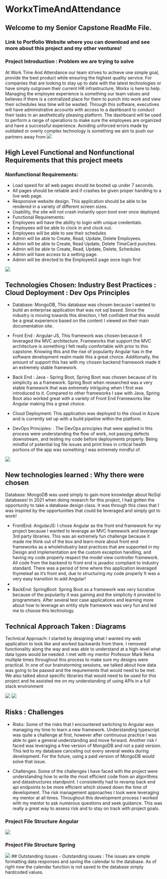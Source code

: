# WorkxTimeAndAttendance

## Welcome to my Senior Capstone ReadMe File. 

### Link to Portfolio Website where you can download and see more about this project and my other ventures!

### Project Introduction : Problem we are trying to solve
At Work Time And Attendance our team strives to achieve one
simple goal, provide the best product while ensuring the highest quality service. For
companies that are looking to stay up to date with the latest technologies or have simply
outgrown their current HR infrastructure, Workx is here to help. Managing the employee
experience is something our team values and believes if there is a centralized place for
them to punch into work and view their schedules less time will be wasted. Through this
software, executives will have administrative accounts with access to a dashboard to
conduct their tasks in an aesthetically pleasing platform. The dashboard will be used to
perform a range of operations to make sure the employees are organized and have a
successful experience. Avoiding unforced errors made by outdated or overly complex
technology is something we aim to push our partners away from
<img src ="Detailed Solution.png"/>

## High Level Functional and Nonfunctional Requirements that this project meets

### Nonfunctional Requirements:
- Load speed for all web pages should be booted up under 7 seconds.
- All pages should be reliable and if crashes be given proper handling to a live web
page.
- Responsive website design. This application should be able to be rendered in a
variety of different screen sizes.
- Usability, the site will not crash instantly upon boot ever once deployed.
- Functional Requirements:
- Employees will have the ability to login with unique credentials.
- Employees will be able to clock in and clock out.
- Employees will be able to see their schedules
- Admin will be able to Create, Read, Update, Delete Employees.
- Admin will be able to Create, Read Update, Delete TimeCard punches.
- Admin will be able to Create, Read, Update, Delete, Schedules
- Admin will have access to a setting page.
- Admin will be directed to the EmployeeUI page once login first

<img src = "Functional-NonFunctional.png"/>

## Technologies Chosen: Industry Best Practices : Cloud Deployment : Dev Ops Principles

- Database: MongoDB, This database was chosen because I wanted to build an enterprise
application that was not sql based. Since the industry is moving towards this direction, I
felt confident that this would be a great experience based on the content I viewed on their
main documentation site.

- Front End : Angular-JS, This framework was chosen because it leveraged the MVC
architecture. Frameworks that support the MVC architecture is something I felt really
comfortable with prior to this capstone. Knowing this and the rise of popularity Angular
has in the software development realm made this a great choice. Additionally, the amount
of support this has with my chosen backend framework made it an extremely stable
framework.

- Back End : Java - Spring Boot, Spring Boot was chosen because of its simplicity as a
framework. Spring Boot when researched was a very stable framework that was
extremely intriguing when I first was introduced to it. Compared to other frameworks I
saw with Java, Spring Boot also worked great with a variety of Front End Frameworks
like Angular making this a great choice.

- Cloud Deployment: This application was deployed to the cloud in Azure and is currently
set up with a build pipeline within the platform.

- DevOps Principles: . The DevOps principles that were applied in this process were
understanding the flow of work, not passing defects downstream, and testing my code
before deployments properly. Being mindful of potential log file issues and print lines in
critical health portions of the app was something I was extremely mindful of.

<img src = "Logical Solution Diagram.png"/>


## New technologies learned : Why there were chosen
Database: MongoDB was used simply to gain more knowledge about NoSql databases!
In 2021 when doing research for this project, I had gotten the opportunity to take a
database design class. It was through this class that I was inspired by the opportunities
that could be leveraged and simply got to work!

- FrontEnd: AngularJS: I chose Angular as the front end framework for my project
because I wanted to leverage an MVC framework and leverage 3rd party libraries. This
was an extremely fun challenge because it made me think out of the box and learn more
about front end frameworks as a wholeIndustry best practices that are supported in my
Design and implementation are the custom exception handling, and having my code
properly respect the model view controller framework. All code from the backend to
front end is javadoc compliant to industry standard. There was a period of time where this
application leveraged thymeleaf as it’s front end, due to structuring my code properly It
was a very easy transition to add Angular!
-
- BackEnd: SpringBoot: Spring Boot as a framework was very lucrative because of the
popularity it was gaining and the simplicity it provided to programmers. After several test
case applications and learning more about how to leverage an entity style framework was
very fun and led me to choose this technology.

## Technical Approach Taken : Diagrams

Technical Approach: I started by designing what I wanted my web application to look
like and worked backwards from there. I removed functionality along the way and was
able to understand at a high-level what data types would be needed. I met with my
mentor Professor Mark Reha multiple times throughout this process to make sure my
designs were practical. In one of our brainstorming sessions, we talked about how data
was going to be passed and the requirements that would need to be met. We also talked
about specific libraries that would need to be used for this project and he assisted me on
my understanding of using APIs in a full stack environment

<img src = "UML Backend.png"/>
<img src = "FrontEndUML.png"/>


## Risks : Challenges

- Risks: Some of the risks that I encountered switching to Angular was managing my time
to learn a new framework. Understanding typescript was quite a challenge at first,
however after continuous practice I was able to gain a general understanding and move
forward. Another risk I faced was leveraging a free version of MongoDB and not a paid
version. This led to my database canceling out every several weeks during development.
For the future, using a paid version of MongoDB would solve that issue.

- Challenges: Some of the challenges I have faced with the project were understanding
how to write the most efficient code from an algorithms and datastructures standpoint. I
consistently had to revamp back end api endpoints to be more efficient which slowed
down the time of development. The risk management approaches I took were leveraging
my mentor at all times. Throughout this development process I worked with my mentor
to ask numerous questions and seek guidance. This was really a great way to assess risk
and to stay on track with project goals.

### Project File Structure Angular
<img src = "AngularFolder.png"/>

### Project File Structure Spring
<img src = "ProjectStructure.png"/>
## Outstanding Issues
- Outstanding issues : The issues are simple formatting data responses and saving the
calendar to the database. As of right now the calendar function is not saved to the
database simply hardcoded values.

